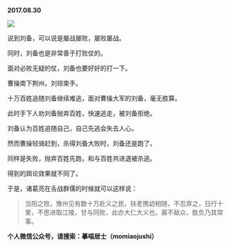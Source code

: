 
          
**2017.08.30**

![](//upload-images.jianshu.io/upload_images/51001-2c3dbca8bbc0988e.png)


说到刘备，可以说是屡战屡败，屡败屡战。

同时，刘备也是非常善于打败仗的。

面对必败无疑的仗，刘备也要好好的打一下。

曹操南下荆州，刘琮束手。

十万百姓追随刘备继续难逃，面对曹操大军的刘备，毫无胜算。

此时手下人劝刘备抛弃百姓，快速逃走，被刘备拒绝。

刘备认为百姓追随自己，自己先逃会失去人心。

然而曹操轻骑赶到，杀得刘备大败时，刘备还是跑了。

同样是失败，抛弃百姓先跑，和与百姓共进退被杀逃。

得到的舆论效果就不同了。

于是，诸葛亮在舌战群儒的时候就可以这样说：
>当阳之败，豫州见有数十万赴义之民，扶老携幼相随，不忍弃之，日行十里，不思进取江陵，甘与同败，此亦大仁大义也。寡不敌众，胜负乃其常事。




**个人微信公众号，请搜索：摹喵居士（momiaojushi）**

        
